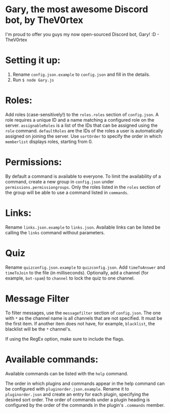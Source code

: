 # Gary, the most awesome Discord bot, by TheV0rtex
I'm proud to offer you guys my now open-sourced Discord bot, Gary! :D - TheV0rtex

# Setting it up:

1. Rename `config.json.example` to `config.json` and fill in the details.
2. Run `$ node Gary.js`

# Roles:

Add roles (case-sensitively!) to the `roles.roles` section of `config.json`. A role requires a unique ID and a name matching a configured role on the server. `assignableRoles` is a list of the IDs that can be assigned using the `role` command. `defaultRoles` are the IDs of the roles a user is automatically assigned on joining the server. Use `sortOrder` to specify the order in which `memberlist` displays roles, starting from 0.

# Permissions:

By default a command is available to everyone. To limit the availability of a command, create a new group in `config.json` under `permissions.permissiongroups`. Only the roles listed in the `roles` section of the group will be able to use a command listed in `commands`.

# Links:

Rename `links.json.example` to `links.json`. Available links can be listed be calling the `links` command without parameters.

# Quiz

Rename `quizconfig.json.example` to `quizconfig.json`. Add `timeToAnswer` and `timeToJoin` to the file (in milliseconds). Optionally, add a channel (for example, `bot-spam`) to `channel` to lock the quiz to one channel.

# Message Filter

To filter messages, use the `messagefilter` section of `config.json`. The one with `*` as the channel name is all channels that are not specified. It must be the first item. If another item does not have, for example, `blacklist`, the blacklist will be the `*` channel's.

If using the RegEx option, make sure to include the flags.

# Available commands:

Available commands can be listed with the `help` command. 

The order in which plugins and commands appear in the help command can be configured with `pluginorder.json.example`. Rename it to `pluginorder.json` and create an entry for each plugin, specifying the desired sort order. The order of commands under a plugin heading is configured by the order of the commands in the plugin's `.commands` member.
